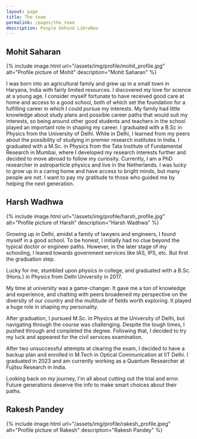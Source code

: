 ```yaml
---
layout: page
title: The team
permalink: /pages/the_team
description: People behind LibreNav
---
```


##  Mohit Saharan

{% include image.html url="/assets/img/profile/mohit_profile.jpg" alt="Profile picture of Mohit" description="Mohit Saharan" %}

I was born into an agricultural family and grew up in a small town in Haryana, India with fairly limited resources. I discovered my love for science at a young age. I consider myself fortunate to have received good care at home and access to a good school, both of which set the foundation for a fulfilling career in which I could pursue my interests. My family had little knowledge about study plans and possible career paths that would suit my interests, so being around other good students and teachers in the school played an important role in shaping my career. I graduated with a B.Sc in Physics from the University of Delhi. While in Delhi, I learned from my peers about the possibility of studying in premier research institutes in India. I graduated with a M.Sc. in Physics from the Tata Institute of Fundamental Research in Mumbai, where I developed my research interests further and decided to move abroad to follow my curiosity. Currently, I am a PhD researcher in astroparticle physics and live in the Netherlands. I was lucky to grow up in a caring home and have access to bright minds, but many people are not. I want to pay my gratitude to those who guided me by helping the next generation.

## Harsh Wadhwa

{% include image.html url="/assets/img/profile/harsh_profile.jpg" alt="Profile picture of Harsh" description="Harsh Wadhwa" %}

Growing up in Delhi, amidst a family of lawyers and engineers, I found myself in a good school. To be honest, I initially had no clue beyond the typical doctor or engineer paths. However, in the later stage of my schooling, I leaned towards government services like IAS, IPS, etc. But first the graduation step.

Lucky for me, stumbled upon physics in college, and graduated with a B.Sc. (Hons.) in Physics from Delhi University in 2017.

My time at university was a game-changer. It gave me a ton of knowledge and experience, and chatting with peers broadened my perspective on the diversity of our country and the multitude of fields worth exploring. It played a huge role in shaping my personality. 

After graduation, I pursued M.Sc. in Physics at the University of Delhi, but navigating through the course was challenging. Despite the tough times, I pushed through and completed the degree. Following that, I decided to try my luck and appeared for the civil services examination. 

After two unsuccessful attempts at clearing the exam, I decided to have a backup plan and enrolled in M.Tech in Optical Communication at IIT Delhi. I graduated in 2023 and am currently working as a Quantum Researcher at Fujitsu Research in India. 

Looking back on my journey, I'm all about cutting out the trial and error. Future generations deserve the info to make smart choices about their paths.

## Rakesh Pandey

{% include image.html url="/assets/img/profile/rakesh_profile.jpeg" alt="Profile picture of Rakesh" description="Rakesh Pandey" %}
